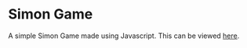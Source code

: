 # Simon Game
A simple Simon Game made using Javascript. This can be viewed [here](https://cazwazacz.github.io/Simon-Game/).

